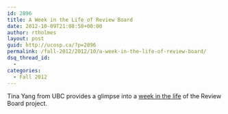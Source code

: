 ```yaml
---
id: 2896
title: A Week in the Life of Review Board
date: 2012-10-09T21:08:58+00:00
author: rtholmes
layout: post
guid: http://ucosp.ca/?p=2896
permalink: /fall-2012/2012/10/a-week-in-the-life-of-review-board/
dsq_thread_id:
  - 
categories:
  - Fall 2012
---
```

Tina Yang from UBC provides a glimpse into a [week in the life](https://reviewboardstudents.wordpress.com/2012/10/09/ucosp-blog-post-4/) of the Review Board project.